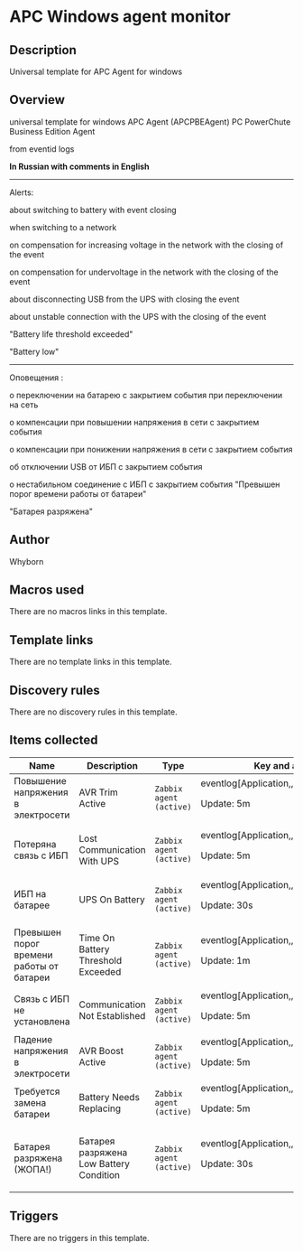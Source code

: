 # APC Windows agent monitor

## Description

Universal template for APC Agent for windows

## Overview

universal template for windows APC Agent (APCPBEAgent) PC PowerChute Business Edition Agent


from eventid logs


**In Russian with comments in English**




---


 


Alerts:


about switching to battery with event closing


when switching to a network


on compensation for increasing voltage in the network with the closing of the event


on compensation for undervoltage in the network with the closing of the event


about disconnecting USB from the UPS with closing the event


about unstable connection with the UPS with the closing of the event


"Battery life threshold exceeded"


 "Battery low"




---


 


Оповещения : 


о переключении на батарею с закрытием события при переключении на сеть 


о компенсации при повышении напряжения в сети с закрытием события 


о компенсации при понижении напряжения в сети с закрытием события 


об отключении USB от ИБП с закрытием события 


о нестабильном соединение c ИБП с закрытием события "Превышен порог времени работы от батареи" 


"Батарея разряжена"



## Author

Whyborn

## Macros used

There are no macros links in this template.

## Template links

There are no template links in this template.

## Discovery rules

There are no discovery rules in this template.

## Items collected

|Name|Description|Type|Key and additional info|
|----|-----------|----|----|
|Повышение напряжения в электросети|<p>AVR Trim Active</p>|`Zabbix agent (active)`|eventlog[Application,,,APCPBEAgent,2007,,skip]<p>Update: 5m</p>|
|Потеряна связь с ИБП|<p>Lost Communication With UPS</p>|`Zabbix agent (active)`|eventlog[Application,,,APCPBEAgent,3000,,skip]<p>Update: 5m</p>|
|ИБП на батарее|<p>UPS On Battery</p>|`Zabbix agent (active)`|eventlog[Application,,,APCPBEAgent,2000,,skip]<p>Update: 30s</p>|
|Превышен порог времени работы от батареи|<p>Time On Battery Threshold Exceeded</p>|`Zabbix agent (active)`|eventlog[Application,,,APCPBEAgent,2060,,skip]<p>Update: 1m</p>|
|Связь с ИБП не установлена|<p>Communication Not Established</p>|`Zabbix agent (active)`|eventlog[Application,,,APCPBEAgent,3005,,skip]<p>Update: 5m</p>|
|Падение напряжения в электросети|<p>AVR Boost Active</p>|`Zabbix agent (active)`|eventlog[Application,,,APCPBEAgent,0,,skip]<p>Update: 5m</p>|
|Требуется замена батареи|<p>Battery Needs Replacing</p>|`Zabbix agent (active)`|eventlog[Application,,,APCPBEAgent,3016,,skip]<p>Update: 5m</p>|
|Батарея разряжена (ЖОПА!)|<p>Батарея разряжена Low Battery Condition</p>|`Zabbix agent (active)`|eventlog[Application,,,APCPBEAgent,2003,,skip]<p>Update: 30s</p>|
## Triggers

There are no triggers in this template.

